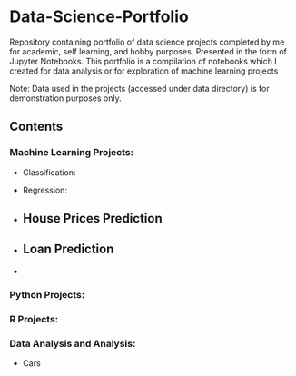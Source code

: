 # Data-Science-Portfolio

Repository containing portfolio of data science projects completed by me for academic, self learning, and hobby purposes. Presented in the form of Jupyter  Notebooks. This portfolio is a compilation of notebooks which I created for data analysis or for exploration of machine learning projects

Note: Data used in the projects (accessed under data directory) is for demonstration purposes only.

## Contents


 ### Machine Learning Projects: 
 * Classification:
 
 * Regression:
 * ## House Prices Prediction
 * ## Loan Prediction 
 * 



### Python Projects: 



### R Projects: 


### Data Analysis and Analysis: 
* Cars


